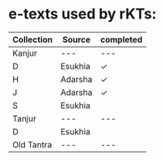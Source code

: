 # e-texts used by rKTs:

| Collection | Source | completed |
| --- | --- | --- | 
| Kanjur | --- | --- | 
| D | Esukhia | ✓ |
| H | Adarsha | ✓ |
| J | Adarsha | ✓ |
| S | Esukhia |  |
| Tanjur | --- | --- |
| D | Esukhia |  |
| Old Tantra | --- | --- |
